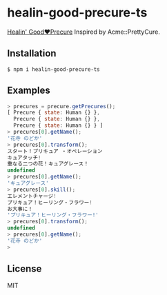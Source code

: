 # healin-good-precure-ts

[Healin' Good♥Precure](http://www.toei-anim.co.jp/tv/precure/)
Inspired by Acme::PrettyCure.

## Installation

`$ npm i healin-good-precure-ts`

## Examples

```javascript
> precures = precure.getPrecures();
[ Precure { state: Human {} },
  Precure { state: Human {} },
  Precure { state: Human {} } ]
> precures[0].getName();
'花寺 のどか'
> precures[0].transform();
スタート！プリキュア ・オペレーション
キュアタッチ!
重なる二つの花！キュアグレース！
undefined
> precures[0].getName();
'キュアグレース'
> precures[0].skill();
エレメントチャージ!
プリキュア！ヒーリング・フラワー!
お大事に！
'プリキュア！ヒーリング・フラワー!'
> precures[0].transform();
undefined
> precures[0].getName();
'花寺 のどか'
>

```

## License

MIT
